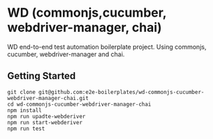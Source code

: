 # WD (commonjs,cucumber, webdriver-manager, chai)

WD end-to-end test automation boilerplate project. Using commonjs, cucumber, webdriver-manager and chai.

## Getting Started

    git clone git@github.com:e2e-boilerplates/wd-commonjs-cucumber-webdriver-manager-chai.git
    cd wd-commonjs-cucumber-webdriver-manager-chai
    npm install
    npm run upadte-webderiver
    npm run start-webderiver
    npm run test
